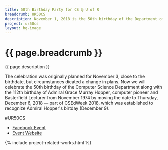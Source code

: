 ```yaml
---
title: 50th Birthday Party for CS @ U of R
breadcrumb: UR50CS
description: November 1, 2018 is the 50th birthday of the Department of Computer Science at the University of Regina.
project: ur50cs
layout: bg-image
---
```

# {{ page.breadcrumb }}

{{ page.description }}

The celebration was originally planned for November 3, close to the birthdate, but circumstances dicated a change in plans. Now we will celebrate the 50th birthday of the Computer Science Department along with the 112th birthday of Admiral Grace Murray Hopper, computer pioneer and Basterfield Lecturer from November 1974 by moving the date to Thursday, December 6, 2018 &mdash; part of CSEdWeek 2018, which was established to recognize Admiral Hopper's birtday (December 9).

\#UR50CS

* [Facebook Event](https://www.facebook.com/events/160688718089390/)
* [Event Website](https://ur50.cs.uregina.ca/)

{% include project-related-works.html %}
